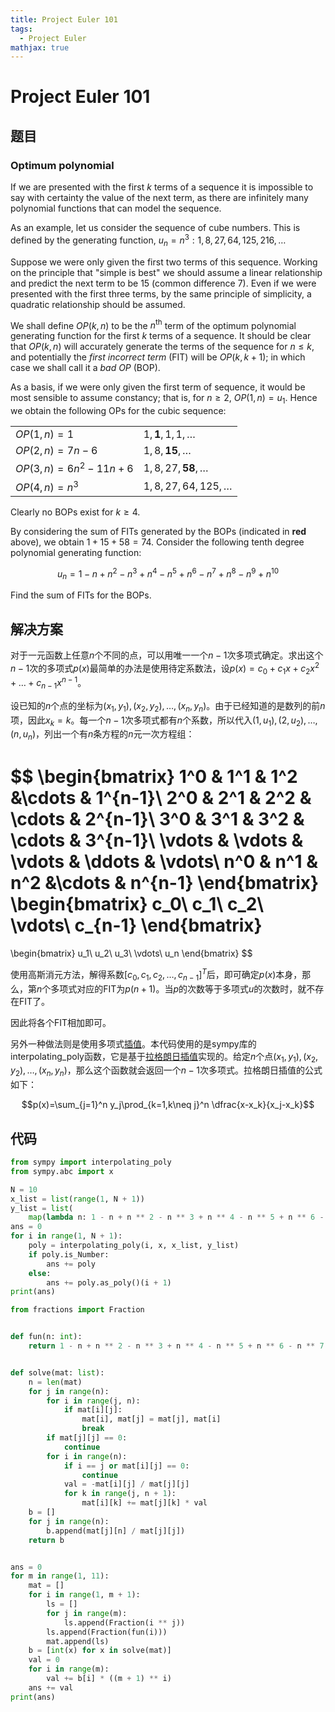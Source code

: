 ```yaml
---
title: Project Euler 101
tags:
  - Project Euler
mathjax: true
---
```

<escape><!-- more --></escape>
    
# Project Euler 101
## 题目
### Optimum polynomial


If we are presented with the first $k$ terms of a sequence it is impossible to say with certainty the value of the next term, as there are infinitely many polynomial functions that can model the sequence.

As an example, let us consider the sequence of cube numbers. This is defined by the generating function, $u_n = n^3: 1, 8, 27, 64, 125, 216, \dots$

Suppose we were only given the first two terms of this sequence. Working on the principle that "simple is best" we should assume a linear relationship and predict the next term to be $15$ (common difference $7$). Even if we were presented with the first three terms, by the same principle of simplicity, a quadratic relationship should be assumed.

We shall define $OP(k, n)$ to be the $n^{\mathrm{th}}$ term of the optimum polynomial generating function for the first $k$ terms of a sequence. It should be clear that $OP(k, n)$ will accurately generate the terms of the sequence for $n \leq k$, and potentially the *first incorrect term* (FIT) will be $OP(k, k+1)$; in which case we shall call it a *bad OP* (BOP).

As a basis, if we were only given the first term of sequence, it would be most sensible to assume constancy; that is, for $n \ge 2$, $OP(1, n) = u_1$.
Hence we obtain the following OPs for the cubic sequence:

|||
|-|-|
|$OP(1, n) = 1$|$1, \mathbf{1}, 1, 1, \dots$|
|$OP(2, n) = 7n−6$|$1, 8, \mathbf{15}, \dots$|
|$OP(3, n) = 6n^2−11n+6$|$1, 8, 27,\mathbf{58}, \dots$|
|$OP(4, n) = n^3$|$1, 8, 27, 64, 125, \dots$|

Clearly no BOPs exist for $k \ge 4$.

By considering the sum of FITs generated by the BOPs (indicated in **red** above), we obtain $1 + 15 + 58 = 74$.
Consider the following tenth degree polynomial generating function:

$$u_n = 1 − n + n^2 − n^3 + n^4 − n^5 + n^6 − n^7 + n^8 − n^9 + n^{10}$$

Find the sum of FITs for the BOPs.


## 解决方案

对于一元函数上任意$n$个不同的点，可以用唯一一个$n-1$次多项式确定。求出这个$n-1$次的多项式$p(x)$最简单的办法是使用待定系数法，设$p(x)=c_0+c_1x+c_2x^2+\dots+c_{n-1}x^{n-1}$。

设已知的$n$个点的坐标为$(x_1,y_1),(x_2,y_2),\dots,(x_n,y_n)$。由于已经知道的是数列的前$n$项，因此$x_k=k$。每一个$n-1$次多项式都有$n$个系数，所以代入$(1,u_1),(2,u_2),\dots,(n,u_n)$，列出一个有$n$条方程的$n$元一次方程组：

$$
\begin{bmatrix}
1^0 & 1^1 & 1^2 &\cdots  & 1^{n-1}\\
2^0 & 2^1 & 2^2 & \cdots & 2^{n-1}\\
3^0 & 3^1 & 3^2 & \cdots & 3^{n-1}\\
\vdots & \vdots & \vdots & \ddots  & \vdots\\
n^0 & n^1 & n^2 &\cdots  & n^{n-1}
\end{bmatrix}
\begin{bmatrix}
c_0\\
c_1\\
c_2\\
\vdots\\
c_{n-1}
\end{bmatrix}
=
\begin{bmatrix}
u_1\\
u_2\\
u_3\\
\vdots\\
u_n
\end{bmatrix}
$$

使用高斯消元方法，解得系数$[c_0,c_1,c_2,\dots,c_{n-1}]^T$后，即可确定$p(x)$本身，那么，第$n$个多项式对应的FIT为$p(n+1)$。当$p$的次数等于多项式$u$的次数时，就不存在FIT了。

因此将各个FIT相加即可。

另外一种做法则是使用多项式[插值](https://mathworld.wolfram.com/Interpolation.html)。本代码使用的是sympy库的interpolating_poly函数，它是基于[拉格朗日插值](https://mathworld.wolfram.com/LagrangeInterpolatingPolynomial.html)实现的。给定$n$个点$(x_1,y_1),(x_2,y_2),\dots,(x_n,y_n)$，那么这个函数就会返回一个$n-1$次多项式。拉格朗日插值的公式如下：

$$p(x)=\sum_{j=1}^n y_j\prod_{k=1,k\neq j}^n \dfrac{x-x_k}{x_j-x_k}$$


## 代码

```py
from sympy import interpolating_poly
from sympy.abc import x

N = 10
x_list = list(range(1, N + 1))
y_list = list(
    map(lambda n: 1 - n + n ** 2 - n ** 3 + n ** 4 - n ** 5 + n ** 6 - n ** 7 + n ** 8 - n ** 9 + n ** 10, x_list))
ans = 0
for i in range(1, N + 1):
    poly = interpolating_poly(i, x, x_list, y_list)
    if poly.is_Number:
        ans += poly
    else:
        ans += poly.as_poly()(i + 1)
print(ans)

```

```py
from fractions import Fraction


def fun(n: int):
    return 1 - n + n ** 2 - n ** 3 + n ** 4 - n ** 5 + n ** 6 - n ** 7 + n ** 8 - n ** 9 + n ** 10


def solve(mat: list):
    n = len(mat)
    for j in range(n):
        for i in range(j, n):
            if mat[i][j]:
                mat[i], mat[j] = mat[j], mat[i]
                break
        if mat[j][j] == 0:
            continue
        for i in range(n):
            if i == j or mat[i][j] == 0:
                continue
            val = -mat[i][j] / mat[j][j]
            for k in range(j, n + 1):
                mat[i][k] += mat[j][k] * val
    b = []
    for j in range(n):
        b.append(mat[j][n] / mat[j][j])
    return b


ans = 0
for m in range(1, 11):
    mat = []
    for i in range(1, m + 1):
        ls = []
        for j in range(m):
            ls.append(Fraction(i ** j))
        ls.append(Fraction(fun(i)))
        mat.append(ls)
    b = [int(x) for x in solve(mat)]
    val = 0
    for i in range(m):
        val += b[i] * ((m + 1) ** i)
    ans += val
print(ans)
```
